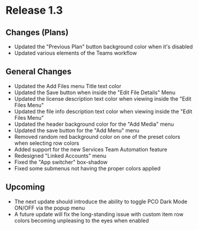 # Release 1.3

## Changes (Plans)
- Updated the "Previous Plan" button background color when it's disabled
- Updated various elements of the Teams workflow 

## General Changes
- Updated the Add Files menu Title text color
- Updated the Save button when inside the "Edit File Details" Menu
- Updated the license description text color when viewing inside the "Edit Files Menu"
- Updated the file info description text color when viewing inside the "Edit Files Menu"
- Updated the header background color for the "Add Media" menu
- Updated the save button for the "Add Menu" menu
- Removed random red background color on one of the preset colors when selecting row colors
- Added support for the new Services Team Automation feature 
- Redesigned "Linked Accounts" menu
- Fixed the "App switcher" box-shadow
- Fixed some submenus not having the proper colors applied 

## Upcoming 
- The next update should introduce the ability to toggle PCO Dark Mode ON/OFF via the popup menu
- A future update will fix the long-standing issue with custom item row colors becoming unpleasing to the eyes when enabled
